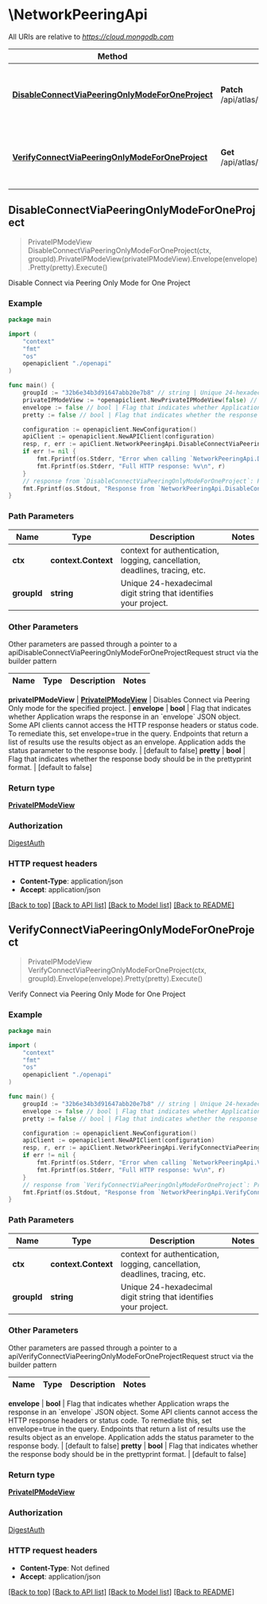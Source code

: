 # \NetworkPeeringApi

All URIs are relative to *https://cloud.mongodb.com*

Method | HTTP request | Description
------------- | ------------- | -------------
[**DisableConnectViaPeeringOnlyModeForOneProject**](NetworkPeeringApi.md#DisableConnectViaPeeringOnlyModeForOneProject) | **Patch** /api/atlas/v1.0/groups/{groupId}/privateIpMode | Disable Connect via Peering Only Mode for One Project
[**VerifyConnectViaPeeringOnlyModeForOneProject**](NetworkPeeringApi.md#VerifyConnectViaPeeringOnlyModeForOneProject) | **Get** /api/atlas/v1.0/groups/{groupId}/privateIpMode | Verify Connect via Peering Only Mode for One Project



## DisableConnectViaPeeringOnlyModeForOneProject

> PrivateIPModeView DisableConnectViaPeeringOnlyModeForOneProject(ctx, groupId).PrivateIPModeView(privateIPModeView).Envelope(envelope).Pretty(pretty).Execute()

Disable Connect via Peering Only Mode for One Project



### Example

```go
package main

import (
    "context"
    "fmt"
    "os"
    openapiclient "./openapi"
)

func main() {
    groupId := "32b6e34b3d91647abb20e7b8" // string | Unique 24-hexadecimal digit string that identifies your project.
    privateIPModeView := *openapiclient.NewPrivateIPModeView(false) // PrivateIPModeView | Disables Connect via Peering Only mode for the specified project.
    envelope := false // bool | Flag that indicates whether Application wraps the response in an `envelope` JSON object. Some API clients cannot access the HTTP response headers or status code. To remediate this, set envelope=true in the query. Endpoints that return a list of results use the results object as an envelope. Application adds the status parameter to the response body. (optional) (default to false)
    pretty := false // bool | Flag that indicates whether the response body should be in the prettyprint format. (optional) (default to false)

    configuration := openapiclient.NewConfiguration()
    apiClient := openapiclient.NewAPIClient(configuration)
    resp, r, err := apiClient.NetworkPeeringApi.DisableConnectViaPeeringOnlyModeForOneProject(context.Background(), groupId).PrivateIPModeView(privateIPModeView).Envelope(envelope).Pretty(pretty).Execute()
    if err != nil {
        fmt.Fprintf(os.Stderr, "Error when calling `NetworkPeeringApi.DisableConnectViaPeeringOnlyModeForOneProject``: %v\n", err)
        fmt.Fprintf(os.Stderr, "Full HTTP response: %v\n", r)
    }
    // response from `DisableConnectViaPeeringOnlyModeForOneProject`: PrivateIPModeView
    fmt.Fprintf(os.Stdout, "Response from `NetworkPeeringApi.DisableConnectViaPeeringOnlyModeForOneProject`: %v\n", resp)
}
```

### Path Parameters


Name | Type | Description  | Notes
------------- | ------------- | ------------- | -------------
**ctx** | **context.Context** | context for authentication, logging, cancellation, deadlines, tracing, etc.
**groupId** | **string** | Unique 24-hexadecimal digit string that identifies your project. | 

### Other Parameters

Other parameters are passed through a pointer to a apiDisableConnectViaPeeringOnlyModeForOneProjectRequest struct via the builder pattern


Name | Type | Description  | Notes
------------- | ------------- | ------------- | -------------

 **privateIPModeView** | [**PrivateIPModeView**](PrivateIPModeView.md) | Disables Connect via Peering Only mode for the specified project. | 
 **envelope** | **bool** | Flag that indicates whether Application wraps the response in an &#x60;envelope&#x60; JSON object. Some API clients cannot access the HTTP response headers or status code. To remediate this, set envelope&#x3D;true in the query. Endpoints that return a list of results use the results object as an envelope. Application adds the status parameter to the response body. | [default to false]
 **pretty** | **bool** | Flag that indicates whether the response body should be in the prettyprint format. | [default to false]

### Return type

[**PrivateIPModeView**](PrivateIPModeView.md)

### Authorization

[DigestAuth](../README.md#DigestAuth)

### HTTP request headers

- **Content-Type**: application/json
- **Accept**: application/json

[[Back to top]](#) [[Back to API list]](../README.md#documentation-for-api-endpoints)
[[Back to Model list]](../README.md#documentation-for-models)
[[Back to README]](../README.md)


## VerifyConnectViaPeeringOnlyModeForOneProject

> PrivateIPModeView VerifyConnectViaPeeringOnlyModeForOneProject(ctx, groupId).Envelope(envelope).Pretty(pretty).Execute()

Verify Connect via Peering Only Mode for One Project



### Example

```go
package main

import (
    "context"
    "fmt"
    "os"
    openapiclient "./openapi"
)

func main() {
    groupId := "32b6e34b3d91647abb20e7b8" // string | Unique 24-hexadecimal digit string that identifies your project.
    envelope := false // bool | Flag that indicates whether Application wraps the response in an `envelope` JSON object. Some API clients cannot access the HTTP response headers or status code. To remediate this, set envelope=true in the query. Endpoints that return a list of results use the results object as an envelope. Application adds the status parameter to the response body. (optional) (default to false)
    pretty := false // bool | Flag that indicates whether the response body should be in the prettyprint format. (optional) (default to false)

    configuration := openapiclient.NewConfiguration()
    apiClient := openapiclient.NewAPIClient(configuration)
    resp, r, err := apiClient.NetworkPeeringApi.VerifyConnectViaPeeringOnlyModeForOneProject(context.Background(), groupId).Envelope(envelope).Pretty(pretty).Execute()
    if err != nil {
        fmt.Fprintf(os.Stderr, "Error when calling `NetworkPeeringApi.VerifyConnectViaPeeringOnlyModeForOneProject``: %v\n", err)
        fmt.Fprintf(os.Stderr, "Full HTTP response: %v\n", r)
    }
    // response from `VerifyConnectViaPeeringOnlyModeForOneProject`: PrivateIPModeView
    fmt.Fprintf(os.Stdout, "Response from `NetworkPeeringApi.VerifyConnectViaPeeringOnlyModeForOneProject`: %v\n", resp)
}
```

### Path Parameters


Name | Type | Description  | Notes
------------- | ------------- | ------------- | -------------
**ctx** | **context.Context** | context for authentication, logging, cancellation, deadlines, tracing, etc.
**groupId** | **string** | Unique 24-hexadecimal digit string that identifies your project. | 

### Other Parameters

Other parameters are passed through a pointer to a apiVerifyConnectViaPeeringOnlyModeForOneProjectRequest struct via the builder pattern


Name | Type | Description  | Notes
------------- | ------------- | ------------- | -------------

 **envelope** | **bool** | Flag that indicates whether Application wraps the response in an &#x60;envelope&#x60; JSON object. Some API clients cannot access the HTTP response headers or status code. To remediate this, set envelope&#x3D;true in the query. Endpoints that return a list of results use the results object as an envelope. Application adds the status parameter to the response body. | [default to false]
 **pretty** | **bool** | Flag that indicates whether the response body should be in the prettyprint format. | [default to false]

### Return type

[**PrivateIPModeView**](PrivateIPModeView.md)

### Authorization

[DigestAuth](../README.md#DigestAuth)

### HTTP request headers

- **Content-Type**: Not defined
- **Accept**: application/json

[[Back to top]](#) [[Back to API list]](../README.md#documentation-for-api-endpoints)
[[Back to Model list]](../README.md#documentation-for-models)
[[Back to README]](../README.md)

